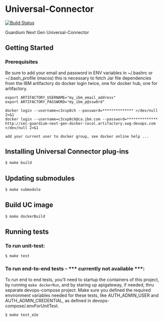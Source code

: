 # Universal-Connector

[![Build Status](https://travis.ibm.com/Activity-Insights/Universal-connector.svg?token=8TG9RpY8ENudrXBeAyyn&branch=master)](https://travis.ibm.com/Activity-Insights/universal-connector)

Guardium Next Gen Universal-Connector

## Getting Started

### Prerequisites

Be sure to add your email and password in ENV variables in ~/.bashrc or ~/.bash_profile (macos)
this is necessary to fetch Jar file dependencies from the IBM artifactory
do docker login twice, one for docker hub, one for artifactory.

```
export ARTIFACTORY_USERNAME="my_ibm_email_address"
export ARTIFACTORY_PASSWORD="my_ibm_p@ssw0rd"

docker login --username=c3cvp8ch --password=************** >/dev/null 2>&1
docker login --username=c3cvp8ch@ca.ibm.com --password=************** http://sec-guardium-next-gen-docker-local.artifactory.swg-devops.com  >/dev/null 2>&1

add your current user to docker group, see docker online help ...
```

## Installing Universal Connector plug-ins

```bash
$ make build
```

## Updating submodules

```bash
$ make submodule
```

## Build UC image

```bash
$ make dockerBuild
```

## Running tests

### To run unit-test:

```bash
$ make test
```

### To run end-to-end tests - *** currently not available ***:
To run end to end tests, you'll need to startup the containers of this project, by running `make dockerRun`, and by staring up apigateway, if needed, thru separate devops-compose project. Make sure you defined the required environment variables needed for these tests, like AUTH_ADMIN_USER and AUTH_ADMIN_CREDENTIAL, as defined in devops-compose/.envForUnitTest.

```bash
$ make test_e2e
```
